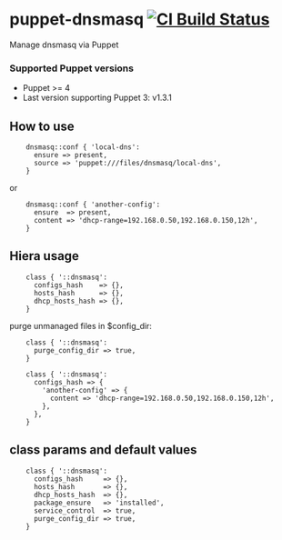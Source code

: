 # puppet-dnsmasq [![CI Build Status](https://github.com/saz/puppet-dnsmasq/actions/workflows/ci.yml/badge.svg)](https://github.com/saz/puppet-dnsmasq/actions/workflows/ci.yml)

Manage dnsmasq via Puppet

### Supported Puppet versions
* Puppet >= 4
* Last version supporting Puppet 3: v1.3.1

## How to use

```
    dnsmasq::conf { 'local-dns':
      ensure => present,
      source => 'puppet:///files/dnsmasq/local-dns',
    }
```

or

```
    dnsmasq::conf { 'another-config':
      ensure  => present,
      content => 'dhcp-range=192.168.0.50,192.168.0.150,12h',
    }
```

## Hiera usage

```
    class { '::dnsmasq':
      configs_hash    => {},
      hosts_hash      => {},
      dhcp_hosts_hash => {},
    }
```

purge unmanaged files in $config_dir:

```
    class { '::dnsmasq':
      purge_config_dir => true,
    }
```

```
    class { '::dnsmasq':
      configs_hash => {
        'another-config' => {
          content => 'dhcp-range=192.168.0.50,192.168.0.150,12h',
        },
      },
    }
```

## class params and default values

```
    class { '::dnsmasq':
      configs_hash     => {},
      hosts_hash       => {},
      dhcp_hosts_hash  => {},
      package_ensure   => 'installed',
      service_control  => true,
      purge_config_dir => true,
    }
```
